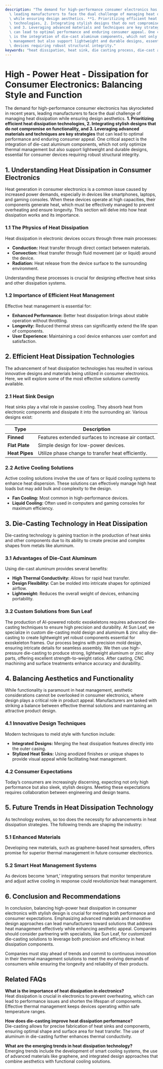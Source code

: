 ```yaml
---
description: "The demand for high-performance consumer electronics has skyrocketed in recent years,\
  \ leading manufacturers to face the dual challenge of managing heat dissipation\
  \ while ensuring design aesthetics. **1. Prioritizing efficient heat dissipation\
  \ technologies, 2. Integrating stylish designs that do not compromise on functionality,\
  \ and 3. Leveraging advanced materials and techniques are key strategies** that\
  \ can lead to optimal performance and enduring consumer appeal. One critical aspect\
  \ is the integration of die-cast aluminum components, which not only optimize thermal\
  \ management but also support lightweight and durable designs, essential for consumer\
  \ devices requiring robust structural integrity."
keywords: "heat dissipation, heat sink, die casting process, die-cast aluminum"
---
```

# High - Power Heat - Dissipation for Consumer Electronics: Balancing Style and Function

The demand for high-performance consumer electronics has skyrocketed in recent years, leading manufacturers to face the dual challenge of managing heat dissipation while ensuring design aesthetics. **1. Prioritizing efficient heat dissipation technologies, 2. Integrating stylish designs that do not compromise on functionality, and 3. Leveraging advanced materials and techniques are key strategies** that can lead to optimal performance and enduring consumer appeal. One critical aspect is the integration of die-cast aluminum components, which not only optimize thermal management but also support lightweight and durable designs, essential for consumer devices requiring robust structural integrity.

## **1. Understanding Heat Dissipation in Consumer Electronics**

Heat generation in consumer electronics is a common issue caused by increased power demands, especially in devices like smartphones, laptops, and gaming consoles. When these devices operate at high capacities, their components generate heat, which must be effectively managed to prevent overheating and ensure longevity. This section will delve into how heat dissipation works and its importance.

### **1.1 The Physics of Heat Dissipation**

Heat dissipation in electronic devices occurs through three main processes:

- **Conduction:** Heat transfer through direct contact between materials.
- **Convection:** Heat transfer through fluid movement (air or liquid) around the device.
- **Radiation:** Heat release from the device surface to the surrounding environment.

Understanding these processes is crucial for designing effective heat sinks and other dissipation systems.

### **1.2 Importance of Efficient Heat Management**

Effective heat management is essential for:

- **Enhanced Performance:** Better heat dissipation brings about stable operation without throttling.
- **Longevity:** Reduced thermal stress can significantly extend the life span of components.
- **User Experience:** Maintaining a cool device enhances user comfort and satisfaction.

## **2. Efficient Heat Dissipation Technologies**

The advancement of heat dissipation technologies has resulted in various innovative designs and materials being utilized in consumer electronics. Here, we will explore some of the most effective solutions currently available.

### **2.1 Heat Sink Design**

Heat sinks play a vital role in passive cooling. They absorb heat from electronic components and dissipate it into the surrounding air. Various designs exist:

| **Type**         | **Description**                                     |
|------------------|-----------------------------------------------------|
| **Finned**       | Features extended surfaces to increase air contact. |
| **Flat Plate**   | Simple design for low-power devices.                |
| **Heat Pipes**   | Utilize phase change to transfer heat efficiently.  |

### **2.2 Active Cooling Solutions**

Active cooling solutions involve the use of fans or liquid cooling systems to enhance heat dispersion. These solutions can effectively manage high heat loads but may add bulk and complexity to the design.

- **Fan Cooling:** Most common in high-performance devices.
- **Liquid Cooling:** Often used in computers and gaming consoles for maximum efficiency.

## **3. Die-Casting Technology in Heat Dissipation**

Die-casting technology is gaining traction in the production of heat sinks and other components due to its ability to create precise and complex shapes from metals like aluminum. 

### **3.1 Advantages of Die-Cast Aluminum**

Using die-cast aluminum provides several benefits:

- **High Thermal Conductivity:** Allows for rapid heat transfer.
- **Design Flexibility:** Can be molded into intricate shapes for optimized airflow.
- **Lightweight:** Reduces the overall weight of devices, enhancing portability.

### **3.2 Custom Solutions from Sun Leaf**

The production of AI-powered robotic exoskeletons requires advanced die-casting techniques to ensure high precision and durability. At Sun Leaf, we specialize in custom die-casting mold design and aluminum & zinc alloy die-casting to create lightweight yet robust components essential for exoskeleton frames. Our process begins with precision mold design, ensuring intricate details for seamless assembly. We then use high-pressure die-casting to produce strong, lightweight aluminum or zinc alloy parts, offering excellent strength-to-weight ratios. After casting, CNC machining and surface treatments enhance accuracy and durability.

## **4. Balancing Aesthetics and Functionality**

While functionality is paramount in heat management, aesthetic considerations cannot be overlooked in consumer electronics, where design plays a critical role in product appeal. Manufacturers are tasked with striking a balance between effective thermal solutions and maintaining an attractive product design.

### **4.1 Innovative Design Techniques**

Modern techniques to meld style with function include:

- **Integrated Designs:** Merging the heat dissipation features directly into the outer casing.
- **Stylized Heat Sinks:** Using anodized finishes or unique shapes to provide visual appeal while facilitating heat management.

### **4.2 Consumer Expectations**

Today’s consumers are increasingly discerning, expecting not only high performance but also sleek, stylish designs. Meeting these expectations requires collaboration between engineering and design teams.

## **5. Future Trends in Heat Dissipation Technology**

As technology evolves, so too does the necessity for advancements in heat dissipation strategies. The following trends are shaping the industry:

### **5.1 Enhanced Materials**

Developing new materials, such as graphene-based heat spreaders, offers promise for superior thermal management in future consumer electronics.

### **5.2 Smart Heat Management Systems**

As devices become ‘smart,’ integrating sensors that monitor temperature and adjust active cooling in response could revolutionize heat management.

## **6. Conclusion and Recommendations**

In conclusion, balancing high-power heat dissipation in consumer electronics with stylish design is crucial for meeting both performance and consumer expectations. Emphasizing advanced materials and innovative design approaches can lead manufacturers toward solutions that address heat management effectively while enhancing aesthetic appeal. Companies should consider partnering with specialists, like Sun Leaf, for customized die-casting solutions to leverage both precision and efficiency in heat dissipation components.

Companies must stay ahead of trends and commit to continuous innovation in their thermal management solutions to meet the evolving demands of consumers while ensuring the longevity and reliability of their products.

## **Related FAQs**

**What is the importance of heat dissipation in electronics?**  
Heat dissipation is crucial in electronics to prevent overheating, which can lead to performance issues and shorten the lifespan of components. Effective thermal management keeps devices operating within safe temperature ranges.

**How does die-casting improve heat dissipation performance?**  
Die-casting allows for precise fabrication of heat sinks and components, ensuring optimal shape and surface area for heat transfer. The use of aluminum in die-casting further enhances thermal conductivity.

**What are the emerging trends in heat dissipation technology?**  
Emerging trends include the development of smart cooling systems, the use of advanced materials like graphene, and integrated design approaches that combine aesthetics with functional cooling solutions. 


